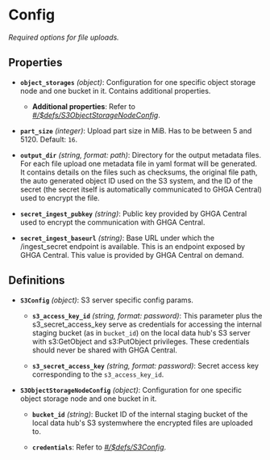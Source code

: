 # Config


*Required options for file uploads.*


## Properties

- **`object_storages`** *(object)*: Configuration for one specific object storage node and one bucket in it. Contains additional properties.
  - **Additional properties**: Refer to *[#/$defs/S3ObjectStorageNodeConfig](#%24defs/S3ObjectStorageNodeConfig)*.

- **`part_size`** *(integer)*: Upload part size in MiB. Has to be between 5 and 5120. Default: `16`.

- **`output_dir`** *(string, format: path)*: Directory for the output metadata files. For each file upload one metadata file in yaml format will be generated. It contains details on the files such as checksums, the original file path, the auto generated object ID used on the S3 system, and the ID of the secret (the secret itself is automatically communicated to GHGA Central) used to encrypt the file.

- **`secret_ingest_pubkey`** *(string)*: Public key provided by GHGA Central used to encrypt the communication with GHGA Central.

- **`secret_ingest_baseurl`** *(string)*: Base URL under which the /ingest_secret endpoint is available. This is an endpoint exposed by GHGA Central. This value is provided by GHGA Central on demand.

## Definitions

- <a id="$defs/S3Config"></a>**`S3Config`** *(object)*: S3 server specific config params.

  - **`s3_access_key_id`** *(string, format: password)*: This parameter plus the s3_secret_access_key serve as credentials for accessing the internal staging bucket (as in `bucket_id`) on the local data hub's S3 server with s3:GetObject and s3:PutObject privileges. These credentials should never be shared with GHGA Central.

  - **`s3_secret_access_key`** *(string, format: password)*: Secret access key corresponding to the `s3_access_key_id`.


- <a id="$defs/S3ObjectStorageNodeConfig"></a>**`S3ObjectStorageNodeConfig`** *(object)*: Configuration for one specific object storage node and one bucket in it.

  - **`bucket_id`** *(string)*: Bucket ID of the internal staging bucket of the local data hub's S3 systemwhere the encrypted files are uploaded to.

  - **`credentials`**: Refer to *[#/$defs/S3Config](#%24defs/S3Config)*.
